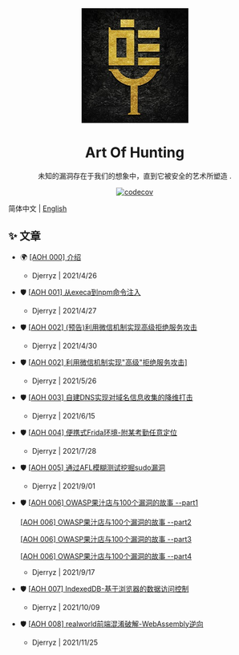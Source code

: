 <div align="center"><img src="./logo.jpg"/></div>

<h1 align="center">Art Of Hunting</h1>

<div align="center">

未知的漏洞存在于我们的想象中，直到它被安全的艺术所塑造                                .

[![codecov][codecov-image]][codecov-url]

[codecov-image]: https://img.shields.io/codecov/c/github/ant-design/ant-design/master.svg?style=flat-square
[codecov-url]: https://codecov.io/gh/ant-design/ant-design/branch/master

</div>


简体中文 | [English](./README-en_US.md)



## ✨ 文章

- 🌍 <a href="https://mp.weixin.qq.com/s/LvwXfCydgLnt34C6DQMu5Q" target="_blank">[AOH 000] 介绍</a>

  * Djerryz | 2021/4/26
  
- 🛡  <a href="https://mp.weixin.qq.com/s/sdz27fOoCtH7OJQg7SbN2w" target="_blank">[AOH 001] 从execa到npm命令注入</a>

  * Djerryz | 2021/4/27
  
- 🛡  <a href="https://mp.weixin.qq.com/s/gerUBw3v86sxSnwpjcX1BQ" target="_blank">[AOH 002] (预告)利用微信机制实现高级拒绝服务攻击</a>

  * Djerryz | 2021/4/30
  
- 🛡  <a href="https://mp.weixin.qq.com/s/Ebcd-2iTvJz2bfnhlmw2Hw" target="_blank">[AOH 002] 利用微信机制实现"高级"拒绝服务攻击]</a>

  * Djerryz | 2021/5/26
  
- 🛡   <a href="https://mp.weixin.qq.com/s/xhuVi2YpxfQ8xXlfzJ4ENg" target="_blank">[AOH 003] 自建DNS实现对域名信息收集的降维打击</a>

  * Djerryz | 2021/6/15

- 🛡   <a href="https://mp.weixin.qq.com/s/Dvb16jWPX-SuJhhfkBGwmg" target="_blank">[AOH 004] 便携式Frida环境-附某考勤任意定位                </a>

  * Djerryz | 2021/7/28
  
- 🛡   <a href="https://mp.weixin.qq.com/s/20A1QqlWInrlJ8iD-RJ0NA" target="_blank">[AOH 005] 通过AFL模糊测试挖掘sudo漏洞                </a>

  * Djerryz | 2021/9/01

- 🛡   <a href="https://mp.weixin.qq.com/s/NtDL42CtzmD65KkD8geyLQ" target="_blank">[AOH 006] OWASP果汁店与100个漏洞的故事 --part1                </a>

  ​       <a href="https://mp.weixin.qq.com/s/BbtObrhugOyLpFoWghtIQA" target="_blank">[AOH 006] OWASP果汁店与100个漏洞的故事 --part2                </a>

  ​       <a href="https://mp.weixin.qq.com/s/tkldff_1igwfVPGCvwj9-w" target="_blank">[AOH 006] OWASP果汁店与100个漏洞的故事 --part3               </a>

  ​       <a href="https://mp.weixin.qq.com/s/_tw3XkS-XdQP-x2ZO2LOOw" target="_blank">[AOH 006] OWASP果汁店与100个漏洞的故事 --part4               </a>

  - Djerryz | 2021/9/17

- 🛡   <a href="https://mp.weixin.qq.com/s/6tbCO7VW321fs5DRn7hgvQ" target="_blank">[AOH 007] IndexedDB-基于浏览器的数据访问控制                </a>

  * Djerryz | 2021/10/09

- 🛡   <a href="https://mp.weixin.qq.com/s/_N6SnEzy4cKr5XCzPCHD4w" target="_blank">[AOH 008] realworld前端混淆破解-WebAssembly逆向                </a>

  * Djerryz | 2021/11/25



